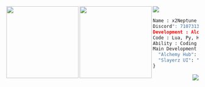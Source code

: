 <img align="left" src="https://cdn.discordapp.com/attachments/1170025747872751736/1170390944063959110/N.png" width="189"/>

<img align="left" src="https://cdn.discordapp.com/attachments/1170025747872751736/1170390773636812800/Profile3.png" width="189"/>


<img align="left" src="https://github-readme-stats.vercel.app/api?username=x2-Neptune&theme=algolia&hide_border=false&include_all_commits=true&count_private=false"/>

</br>

```py
Name : x2Neptune
Discord": 710731327611207692
Development : Alchemy Hub, Crazzy Hub, Phoenix Hub
Code : Lua, Py, Html, Js, Node
Ability : Coding , Bypass , Decoder , Design
Main Development : {
  "Alchemy Hub": "Free Script Hub support PC / Mobile with high quality",
  "Slayerz UI": "Free Ui Library that support PC / Mobile will stable!"
}
```


<img align="right" src="https://github-readme-streak-stats.herokuapp.com/?user=x2-Neptune&theme=algolia&hide_border=false" />
